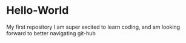 # Hello-World
My first repository
I am super excited to learn coding, and am looking forward to better navigating git-hub
